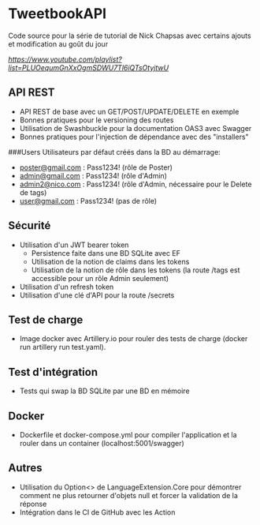 # TweetbookAPI

Code source pour la série de tutorial de Nick Chapsas avec certains ajouts et modification au goût du jour

_https://www.youtube.com/playlist?list=PLUOequmGnXxOgmSDWU7Tl6iQTsOtyjtwU_

## API REST
* API REST de base avec un GET/POST/UPDATE/DELETE en exemple
* Bonnes pratiques pour le versioning des routes
* Utilisation de Swashbuckle pour la documentation OAS3 avec Swagger
* Bonnes pratiques pour l'injection de dépendance avec des "installers"

###Users
Utilisateurs par défaut créés dans la BD au démarrage:
* poster@gmail.com : Pass1234! (rôle de Poster)
* admin@gmail.com : Pass1234! (rôle d'Admin)
* admin2@nico.com : Pass1234! (rôle d'Admin, nécessaire pour le Delete de tags)
* user@gmail.com : Pass1234! (pas de rôle)

## Sécurité
* Utilisation d'un JWT bearer token
    * Persistence faite dans une BD SQLite avec EF
    * Utilisation de la notion de claims dans les tokens
    * Utilisation de la notion de rôle dans les tokens (la route /tags est accessible pour un rôle Admin seulement)
* Utilisation d'un refresh token
* Utilisation d'une clé d'API pour la route /secrets

## Test de charge
* Image docker avec Artillery.io pour rouler des tests de charge (docker run artillery run test.yaml).

## Test d'intégration
* Tests qui swap la BD SQLite par une BD en mémoire

## Docker
* Dockerfile et docker-compose.yml pour compiler l'application et la rouler dans un container (localhost:5001/swagger)

## Autres
* Utilisation du Option<> de LanguageExtension.Core pour démontrer comment ne plus retourner d'objets null et forcer la validation de la réponse
* Intégration dans le CI de GitHub avec les Action